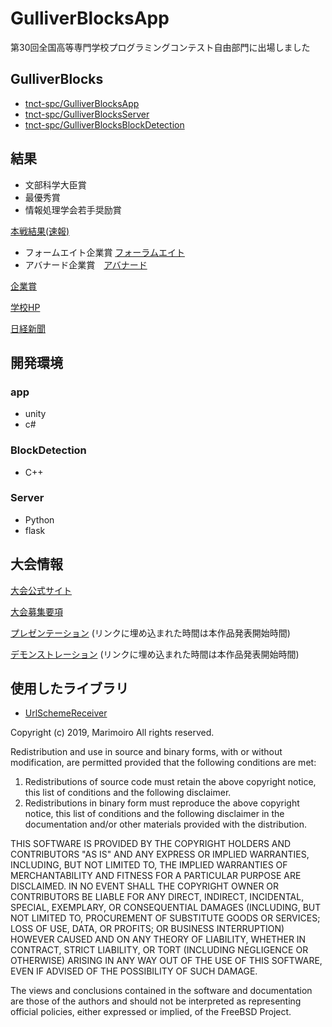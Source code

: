 # GulliverBlocksApp

第30回全国高等専門学校プログラミングコンテスト自由部門に出場しました
## GulliverBlocks
* [tnct-spc/GulliverBlocksApp](https://github.com/tnct-spc/GulliverBlocksApp)
* [tnct-spc/GulliverBlocksServer](https://github.com/tnct-spc/GulliverBlocksServer)
* [tnct-spc/GulliverBlocksBlockDetection](https://github.com/tnct-spc/GulliverBlocksBlockDetection)

## 結果
* 文部科学大臣賞
* 最優秀賞
* 情報処理学会若手奨励賞

[本戦結果(速報)](http://www.procon.gr.jp/wp-content/uploads//2019/10/a13ecd63e6d59eb682f883c910195416.pdf)
* フォームエイト企業賞 [フォーラムエイト](http://www.forum8.co.jp/)
* アバナード企業賞　[アバナード](https://www.avanade.com/ja-jp)


[企業賞](http://www.procon.gr.jp/wp-content/uploads//2019/10/c0b490b4b7735fe3aa78a7f4a4f77d59.pdf)



[学校HP](https://www.tokyo-ct.ac.jp/news/20191017-2/)

[日経新聞](https://www.nikkei.com/article/DGXMZO51004690V11C19A0LX0000/)

## 開発環境
### app
* unity 
* c#

### BlockDetection
* C++
### Server
* Python 
* flask

## 大会情報
[大会公式サイト](http://www.procon.gr.jp/)

[大会募集要項](http://www.procon.gr.jp/wp-content/uploads//2019/04/e3ca8e6e8c8d8ab1062729e66a711fea.pdf)

[プレゼンテーション](https://youtu.be/FOi_t-h9DXg?t=1245) (リンクに埋め込まれた時間は本作品発表開始時間)

[デモンストレーション](https://youtu.be/QY-F4nFKLxk?t=542) (リンクに埋め込まれた時間は本作品発表開始時間)

## 使用したライブラリ

- [UrlSchemeReceiver](https://github.com/Marimoiro/urlschemereceiver)

Copyright (c) 2019, Marimoiro
All rights reserved.

Redistribution and use in source and binary forms, with or without
modification, are permitted provided that the following conditions are met: 

1. Redistributions of source code must retain the above copyright notice,
   this list of conditions and the following disclaimer. 
2. Redistributions in binary form must reproduce the above copyright notice,
   this list of conditions and the following disclaimer in the documentation
   and/or other materials provided with the distribution. 

THIS SOFTWARE IS PROVIDED BY THE COPYRIGHT HOLDERS AND CONTRIBUTORS "AS IS" AND
ANY EXPRESS OR IMPLIED WARRANTIES, INCLUDING, BUT NOT LIMITED TO, THE IMPLIED
WARRANTIES OF MERCHANTABILITY AND FITNESS FOR A PARTICULAR PURPOSE ARE
DISCLAIMED. IN NO EVENT SHALL THE COPYRIGHT OWNER OR CONTRIBUTORS BE LIABLE FOR
ANY DIRECT, INDIRECT, INCIDENTAL, SPECIAL, EXEMPLARY, OR CONSEQUENTIAL DAMAGES
(INCLUDING, BUT NOT LIMITED TO, PROCUREMENT OF SUBSTITUTE GOODS OR SERVICES;
LOSS OF USE, DATA, OR PROFITS; OR BUSINESS INTERRUPTION) HOWEVER CAUSED AND
ON ANY THEORY OF LIABILITY, WHETHER IN CONTRACT, STRICT LIABILITY, OR TORT
(INCLUDING NEGLIGENCE OR OTHERWISE) ARISING IN ANY WAY OUT OF THE USE OF THIS
SOFTWARE, EVEN IF ADVISED OF THE POSSIBILITY OF SUCH DAMAGE.

The views and conclusions contained in the software and documentation are those
of the authors and should not be interpreted as representing official policies, 
either expressed or implied, of the FreeBSD Project.


